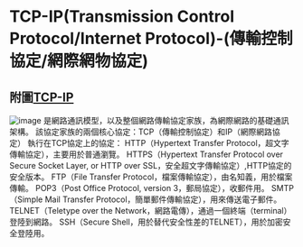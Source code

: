 # TCP-IP(Transmission Control Protocol/Internet Protocol)-(傳輸控制協定/網際網物協定)
## 附圖[TCP-IP](https://github.com/MyDearGreatTeacher/2021_2_courses/blob/main/%E8%B3%87%E8%A8%8A%E7%A7%91%E6%8A%80%E6%A6%82%E8%AB%96/%E8%A8%88%E7%AE%97%E6%A9%9F%E7%B6%B2%E8%B7%AF/TCPThree-wayHandshake.png)
  ![image](https://user-images.githubusercontent.com/90757612/138991770-748dc835-eeb7-4630-9809-c0c3e14005db.png)
是網路通訊模型，以及整個網路傳輸協定家族，為網際網路的基礎通訊架構。
該協定家族的兩個核心協定：TCP（傳輸控制協定）和IP（網際網路協定）
執行在TCP協定上的協定：
HTTP（Hypertext Transfer Protocol，超文字傳輸協定），主要用於普通瀏覽。
HTTPS（Hypertext Transfer Protocol over Secure Socket Layer, or HTTP over SSL，安全超文字傳輸協定）,HTTP協定的安全版本。
FTP（File Transfer Protocol，檔案傳輸協定），由名知義，用於檔案傳輸。
POP3（Post Office Protocol, version 3，郵局協定），收郵件用。
SMTP（Simple Mail Transfer Protocol，簡單郵件傳輸協定），用來傳送電子郵件。
TELNET（Teletype over the Network，網路電傳），通過一個終端（terminal）登陸到網路。
SSH（Secure Shell，用於替代安全性差的TELNET），用於加密安全登陸用。

